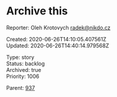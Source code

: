 # Archive this

Reporter: Oleh Krotovych <radek@nikdo.cz>  

Created: 2020-06-26T14:10:05.407561Z  
Updated: 2020-06-26T14:40:14.979568Z

Type: story  
Status: backlog  
Archived: true  
Priority: 1006

Parent: [937](937.md "A different title🍋🎸")
